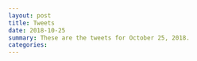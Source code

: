 ```yaml
---
layout: post
title: Tweets
date: 2018-10-25
summary: These are the tweets for October 25, 2018.
categories:
---
```


